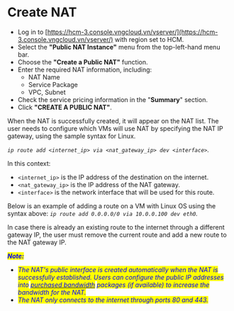 # Create NAT

* Log in to [https://hcm-3.console.vngcloud.vn/vserver/](https://hcm-3.console.vngcloud.vn/vserver/) with region set to HCM.
* Select the **"Public NAT Instance"** menu from the top-left-hand menu bar.
* Choose the **"Create a Public NAT"** function.
* Enter the required NAT information, including:
  * NAT Name
  * Service Package
  * VPC, Subnet
* Check the service pricing information in the "**Summary**" section.
* Click **"CREATE A PUBLIC NAT"**.

When the NAT is successfully created, it will appear on the NAT list. The user needs to configure which VMs will use NAT by specifying the NAT IP gateway, using the sample syntax for Linux.&#x20;

_`ip route add <internet_ip> via <nat_gateway_ip> dev <interface>`._

In this context:

* `<internet_ip>` is the IP address of the destination on the internet.
* `<nat_gateway_ip>` is the IP address of the NAT gateway.
* `<interface>` is the network interface that will be used for this route.

Below is an example of adding a route on a VM with Linux OS using the syntax above: _`ip route add 0.0.0.0/0 via 10.0.0.100 dev eth0`._

In case there is already an existing route to the internet through a different gateway IP, the user must remove the current route and add a new route to the NAT gateway IP.

_<mark style="color:blue;">**Note:**</mark>_

* _<mark style="color:blue;">The NAT's public interface is created automatically when the NAT is successfully established. Users can configure the public IP addresses into</mark>_ [_<mark style="color:blue;">purchased bandwidth</mark>_](https://docs.vngcloud.vn/vng-cloud-document/vserver/compute-hcm03-1a/vpc/bandwidth/datatransfers-bandwidth-service) _<mark style="color:blue;">packages (if available) to increase the bandwidth for the NAT.</mark>_
* _<mark style="color:blue;">The NAT only connects to the internet through ports 80 and 443.</mark>_

